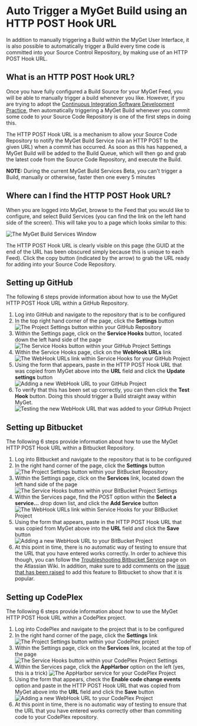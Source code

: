# Auto Trigger a MyGet Build using an HTTP POST Hook URL

In addition to manually triggering a Build within the MyGet User Interface, it is also possible to automatically trigger a Build every time code is committed into your Source Control Repository, by making use of an HTTP POST Hook URL.

## What is an HTTP POST Hook URL?

Once you have fully configured a Build Source for your MyGet Feed, you will be able to manually trigger a build whenever you like.  However, if you are trying to adopt the [Continuous Integration Software Development Practice](http://martinfowler.com/articles/continuousIntegration.html "Martin Fowler talks about the Continuous Integration Software Development Practice"), then automatically triggering a MyGet Build whenever you commit some code to your Source Code Repository is one of the first steps in doing this.

The HTTP POST Hook URL is a mechanism to allow your Source Code Repository to notify the MyGet Build Service (via an HTTP POST to the given URL) when a commit has occurred.  As soon as this has happened, a MyGet Build will be added to the Build Queue, which will then go and grab the latest code from the Source Code Repository, and execute the Build.  

<p class="info">
    <strong>NOTE:</strong> During the current MyGet Build Services Beta, you can't trigger a Build, manually or otherwise, faster then one every 5 minutes
</p>

## Where can I find the HTTP POST Hook URL?

When you are logged into MyGet, browse to the Feed that you would like to configure, and select Build Services (you can find the link on the left hand side of the screen).  This will take you to a page which looks similar to this:

![The MyGet Build Services Window](Images/myget_build_services_window.png)

The HTTP POST Hook URL is clearly visible on this page (the GUID at the end of the URL has been obscured simply because this is unique to each Feed).  Click the copy button (indicated by the arrow) to grab the URL ready for adding into your Source Code Repository.

## Setting up GitHub

The following 6 steps provide information about how to use the MyGet HTTP POST Hook URL within a GitHub Repository.

1. Log into GitHub and navigate to the repository that is to be configured  
2. In the top right hand corner of the page, click the __Settings__ button  
![The Project Settings button within your GitHub Repository](Images/github_hook_settings_button.png)  
3. Within the Settings page, click on the __Service Hooks__ button, located down the left hand side of the page  
![The Service Hooks button within your GitHub Project Settings](Images/github_hook_service_hooks_button.png)  
4. Within the Service Hooks page, click on the __WebHook URLs__ link  
![The WebHook URLs link within Service Hooks for your GitHub Project](Images/github_hook_webhook_url_link.png)  
5. Using the form that appears, paste in the HTTP POST Hook URL that was copied from MyGet above into the __URL__ field and click the __Update settings__ button  
![Adding a new WebHook URL to your GitHub Project](Images/github_hook_add_webhook_url.png)  
6. To verify that this has been set up correctly, you can then click the __Test Hook__ button.  Doing this should trigger a Build straight away within MyGet.   
![Testing the new WebHook URL that was added to your GitHub Project](Images/github_hook_test_webhook.png)

## Setting up Bitbucket

The following 6 steps provide information about how to use the MyGet HTTP POST Hook URL within a Bitbucket Repository.

1. Log into Bitbucket and navigate to the repository that is to be configured  
2. In the right hand corner of the page, click the __Settings__ button  
![The Project Settings button within your BitBucket Repository](Images/bitbucket_hook_settings_button.png)  
3. Within the Settings page, click on the __Services__ link, located down the left hand side of the page  
![The Service Hooks button within your BitBucket Project Settings](Images/bitbucket_hook_service_hooks_button.png)  
4. Within the Services page, find the POST option within the __Select a service...__ drop down list, and click the __Add Service__ button  
![The WebHook URLs link within Service Hooks for your BitBucket Project](Images/bitbucket_hook_webhook_dropdown.png)  
5. Using the form that appears, paste in the HTTP POST Hook URL that was copied from MyGet above into the __URL__ field and click the __Save__ button  
![Adding a new WebHook URL to your BitBucket Project](Images/bitbucket_hook_add_webhook_url.png)  
6. At this point in time, there is no automatic way of testing to ensure that the URL that you have entered works correctly.  In order to achieve this though, you can follow the [Troubleshooting Bitbucket Service](https://confluence.atlassian.com/display/BITBUCKET/Troubleshooting+Bitbucket+Services "Troubleshooting Bitbucket Services") page on the Atlassian Wiki.  In addition, make sure to add comments on the [issue that has been raised](https://bitbucket.org/site/master/issue/4667/add-ability-to-test-services-bb-5436 "Bitbucket Issue for adding ability to test Services") to add this feature to Bitbucket to show that it is popular.

## Setting up CodePlex

The following 6 steps provide information about how to use the MyGet HTTP POST Hook URL within a CodePlex project.

1. Log into CodePlex and navigate to the project that is to be configured  
2. In the right hand corner of the page, click the __Settings__ link  
![The Project Settings button within your CodePlex project](Images/codeplex_hook_settings_button.png)  
3. Within the Settings page, click on the __Services__ link, located at the top of the page  
![The Service Hooks button within your CodePlex Project Settings](Images/codeplex_hook_service_hooks_button.png)  
4. Within the Services page, click the __AppHarbor__ option on the left (yes, this is a trick)
![The AppHarbor service for your CodePlex Project](Images/codeplex_appharbor_hook.png)  
5. Using the form that appears, check the __Enable code change events__ option and paste in the HTTP POST Hook URL that was copied from MyGet above into the __URL__ field and click the __Save__ button  
![Adding a new WebHook URL to your CodePlex Project](Images/codeplex_hook_add_webhook_url.png)  
6. At this point in time, there is no automatic way of testing to ensure that the URL that you have entered works correctly other than commiting code to your CodePlex repository.
